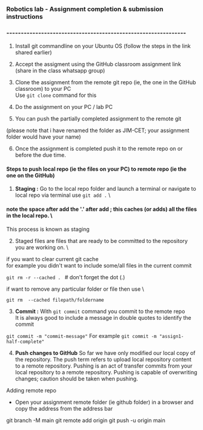 ### Robotics lab - Assignment completion & submission instructions
### --------------------------------------------------------------

1. Install git commandline on your Ubuntu OS (follow the steps in the link shared earlier)

2. Accept the assigment using the GitHub classroom assignment link (share in the class whatsapp group)

3. Clone the assignment from the remote git repo (ie, the one in the GitHub classroom) to your PC \
Use ```git clone``` command for this

4. Do the assignment on your PC / lab PC

5. You can push the partially completed assignment to the remote git

(please note that i have renamed the folder as JIM-CET; your assignment folder would have your name)

6. Once the assignment is completed push it to the remote repo on or before the due time.

#### Steps to push local repo (ie the files on your PC) to remote repo (ie the one on the GitHub)

1. **Staging :** Go to the local repo folder and launch a terminal or navigate to local repo via terminal
use ```git add .``` \      
#### note the space after add  the '.' after add ; this caches (or adds) all the files in the local repo. \
This process is known as staging 

2. Staged files are files that are ready to be committed to the repository you are working on. \

if you want to clear current git cache \
for example you didn't want to include some/all files in the current commit

```git rm -r --cached . ```      # don't forget the dot (.)

if want to remove any particular folder or file then use \

```git rm  --cached filepath/foldername```

3. **Commit :** With ```git commit``` command you commit to the remote repo \
It is always good to include a message in double quotes to identify the commit 

```git commit -m "commit-message"```
For example ```git commit -m "assign1-half-complete"```

4. **Push changes to GitHub**
So far we have only modified our local copy of the repository. The push term refers to upload local repository content to a remote repository. 
Pushing is an act of transfer commits from your local repository to a remote repository. Pushing is capable of overwriting changes; caution should be taken when pushing.

Adding remote repo
- Open your assignment remote folder (ie github folder) in a browser and copy the address from the address bar 

git branch -M main
git remote add origin <remote git repo address>
git push -u origin main




